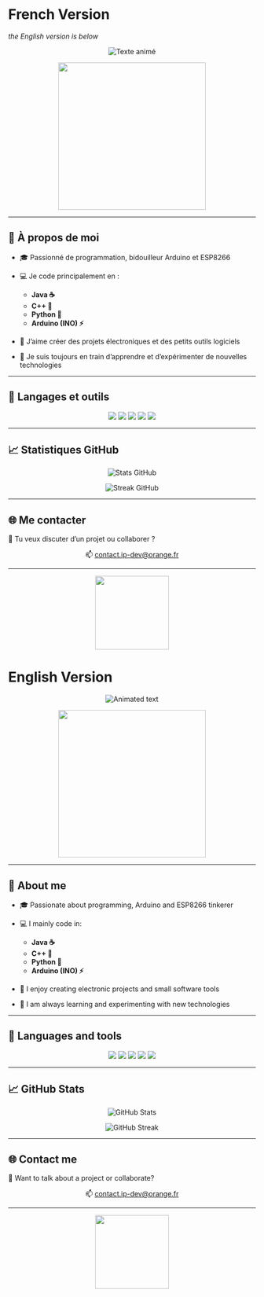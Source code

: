 # French Version
*the English version is below*
<!-- bannière animée -->
<p align="center">
  <img src="https://readme-typing-svg.demolab.com?font=Fira+Code&size=20&pause=1000&color=00F7FF&center=true&vCenter=true&width=600&lines=+Salut+et+bienvenue+sur+mon+GitHub+;+Je+suis+passionne+de+code+et+d%27electronique+ " alt="Texte animé" />
</p>


<p align="center">
  <img src="https://media.giphy.com/media/qgQUggAC3Pfv687qPC/giphy.gif" width="300"/>
</p>

---

## 👋 À propos de moi

- 🎓 Passionné de programmation, bidouilleur Arduino et ESP8266
- 💻 Je code principalement en :
  - **Java ☕**
  - **C++ 🔧**
  - **Python 🐍**
  - **Arduino (INO) ⚡**

- 🧪 J’aime créer des projets électroniques et des petits outils logiciels
- 🌱 Je suis toujours en train d’apprendre et d’expérimenter de nouvelles technologies

---

## 🚀 Langages et outils

<p align="center">
  <img src="https://img.shields.io/badge/Java-ED8B00?style=for-the-badge&logo=java&logoColor=white"/>
  <img src="https://img.shields.io/badge/C++-00599C?style=for-the-badge&logo=c%2B%2B&logoColor=white"/>
  <img src="https://img.shields.io/badge/Python-3776AB?style=for-the-badge&logo=python&logoColor=white"/>
  <img src="https://img.shields.io/badge/Arduino-00979D?style=for-the-badge&logo=arduino&logoColor=white"/>
  <img src="https://img.shields.io/badge/ESP32-black?style=for-the-badge&logo=esphome&logoColor=white"/>
</p>

---


## 📈 Statistiques GitHub

<p align="center">
  <img src="https://github-readme-stats.vercel.app/api?username=InformatiquePro&show_icons=true&theme=radical" alt="Stats GitHub"/>
</p>

<p align="center">
  <img src="https://github-readme-streak-stats.herokuapp.com/?user=InformatiquePro&theme=radical" alt="Streak GitHub"/>
</p>

---

## 🌐 Me contacter

💬 Tu veux discuter d’un projet ou collaborer ?
<p align="center">
  📫 <a href="mailto:contact.ip-dev@orange.fr">contact.ip-dev@orange.fr</a>
</p>

---

<p align="center">
  <img src="https://media.giphy.com/media/xT9IgzoKnwFNmISR8I/giphy.gif" width="150"/>
</p>

# English Version
<!-- animated banner -->
<p align="center">
  <img src="https://readme-typing-svg.demolab.com?font=Fira+Code&size=20&pause=1000&color=00F7FF&center=true&vCenter=true&width=600&lines=+Hi+and+welcome+to+my+GitHub+;+I+am+passionate+about+coding+and+electronics+ " alt="Animated text" />
</p>

<p align="center">
  <img src="https://media.giphy.com/media/qgQUggAC3Pfv687qPC/giphy.gif" width="300"/>
</p>

---

## 👋 About me

- 🎓 Passionate about programming, Arduino and ESP8266 tinkerer
- 💻 I mainly code in:
  - **Java ☕**
  - **C++ 🔧**
  - **Python 🐍**
  - **Arduino (INO) ⚡**

- 🧪 I enjoy creating electronic projects and small software tools
- 🌱 I am always learning and experimenting with new technologies

---

## 🚀 Languages and tools

<p align="center">
  <img src="https://img.shields.io/badge/Java-ED8B00?style=for-the-badge&logo=java&logoColor=white"/>
  <img src="https://img.shields.io/badge/C++-00599C?style=for-the-badge&logo=c%2B%2B&logoColor=white"/>
  <img src="https://img.shields.io/badge/Python-3776AB?style=for-the-badge&logo=python&logoColor=white"/>
  <img src="https://img.shields.io/badge/Arduino-00979D?style=for-the-badge&logo=arduino&logoColor=white"/>
  <img src="https://img.shields.io/badge/ESP32-black?style=for-the-badge&logo=esphome&logoColor=white"/>
</p>

---

## 📈 GitHub Stats

<p align="center">
  <img src="https://github-readme-stats.vercel.app/api?username=InformatiquePro&show_icons=true&theme=radical" alt="GitHub Stats"/>
</p>

<p align="center">
  <img src="https://github-readme-streak-stats.herokuapp.com/?user=InformatiquePro&theme=radical" alt="GitHub Streak"/>
</p>

---

## 🌐 Contact me

💬 Want to talk about a project or collaborate?
<p align="center">
  📫 <a href="mailto:contact.ip-dev@orange.fr">contact.ip-dev@orange.fr</a>
</p>

---

<p align="center">
  <img src="https://media.giphy.com/media/xT9IgzoKnwFNmISR8I/giphy.gif" width="150"/>
</p>
